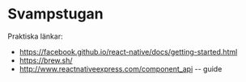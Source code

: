 # Svampstugan

Praktiska länkar:
 - https://facebook.github.io/react-native/docs/getting-started.html
 - https://brew.sh/
 - http://www.reactnativeexpress.com/component_api -- guide
